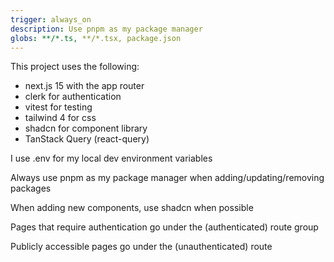 ```yaml
---
trigger: always_on
description: Use pnpm as my package manager
globs: **/*.ts, **/*.tsx, package.json
---
```


This project uses the following: 
- next.js 15 with the app router
- clerk for authentication
- vitest for testing
- tailwind 4 for css
- shadcn for component library
- TanStack Query (react-query)

I use .env for my local dev environment variables

Always use pnpm as my package manager when adding/updating/removing packages

When adding new components, use shadcn when possible

Pages that require authentication go under the (authenticated) route group

Publicly accessible pages go under the (unauthenticated) route